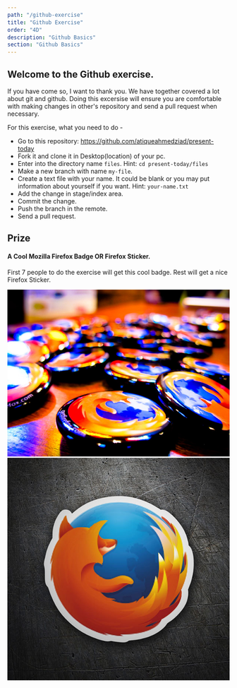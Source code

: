 ```yaml
---
path: "/github-exercise"
title: "Github Exercise"
order: "4D"
description: "Github Basics"
section: "Github Basics"
---
```


## Welcome to the Github exercise.

If you have come so, I want to thank you. We have together covered a lot about git and github. Doing this excersise will ensure you are comfortable with making changes in other's repository and send a pull request when necessary.

For this exercise, what you need to do -

- Go to this repository: https://github.com/atiqueahmedziad/present-today
- Fork it and clone it in Desktop(location) of your pc.
- Enter into the directory name `files`. Hint: `cd present-today/files`
- Make a new branch with name `my-file`.
- Create a text file with your name. It could be blank or you may put information about yourself if you want. Hint: `your-name.txt`
- Add the change in stage/index area.
- Commit the change.
- Push the branch in the remote.
- Send a pull request.

## Prize

#### A Cool Mozilla Firefox Badge OR Firefox Sticker.

First 7 people to do the exercise will get this cool badge. Rest will get a nice Firefox Sticker.

![firefox-badge](images/firefox-badge.jpg)
![firefox-sticker](images/sticker-firefox.jpg)
